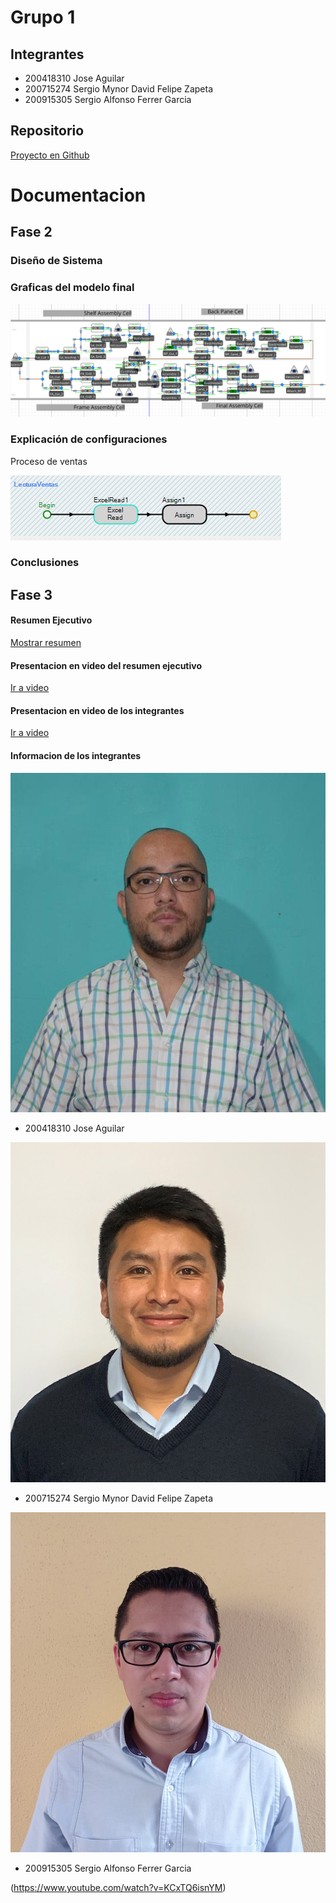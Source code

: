 # Grupo 1

## Integrantes

* 200418310 Jose Aguilar
* 200715274 Sergio Mynor David Felipe Zapeta
* 200915305 Sergio Alfonso Ferrer Garcia

## Repositorio
[Proyecto en Github](https://github.com/szapeta/MYS2_Proyecto_G1)

# Documentacion

## Fase 2

### Diseño de Sistema

### Graficas del modelo final
![](https://raw.githubusercontent.com/szapeta/MYS2_Proyecto_G1/main/img/modelo.jpg)

### Explicación de configuraciones
Proceso de ventas

![](https://raw.githubusercontent.com/szapeta/MYS2_Proyecto_G1/main/img/ventas01.jpg)

### Conclusiones

## Fase 3 

#### Resumen Ejecutivo
[Mostrar resumen](https://raw.githubusercontent.com/szapeta/MYS2_Proyecto_G1/main/docs/resume.pdf)

#### Presentacion en video del resumen ejecutivo
[Ir a video](https://www.youtube.com/watch?v=KCxTQ6isnYM)

#### Presentacion en video de los integrantes
[Ir a video](https://youtu.be/vJTDCGPwoQs)

#### Informacion de los integrantes

![](https://raw.githubusercontent.com/szapeta/MYS2_Proyecto_G1/main/img/i01.jpg)
* 200418310 Jose Aguilar

![](https://raw.githubusercontent.com/szapeta/MYS2_Proyecto_G1/main/img/i03.jpg)
* 200715274 Sergio Mynor David Felipe Zapeta

![](https://raw.githubusercontent.com/szapeta/MYS2_Proyecto_G1/main/img/i02.jpg)
* 200915305 Sergio Alfonso Ferrer Garcia

(https://www.youtube.com/watch?v=KCxTQ6isnYM)

